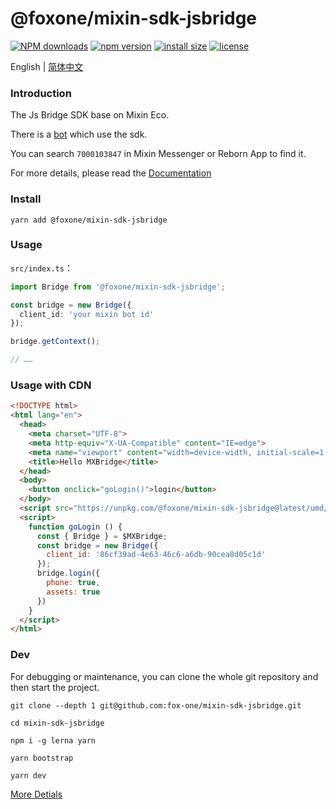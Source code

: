 # @foxone/mixin-sdk-jsbridge

[![NPM downloads](http://img.shields.io/npm/dm/%40foxone%2Fmixin-sdk-jsbridge.svg?style=flat-square)](https://www.npmjs.com/package/@foxone/mixin-sdk-jsbridge)
[![npm version](https://badge.fury.io/js/%40foxone%2Fmixin-sdk-jsbridge.svg)](https://badge.fury.io/js/%40foxone%2Fmixin-sdk-jsbridge)
[![install size](https://packagephobia.now.sh/badge?p=%40foxone%2Fmixin-sdk-jsbridge)](https://packagephobia.now.sh/result?p=%40foxone%2Fmixin-sdk-jsbridge)
[![license](http://img.shields.io/npm/l/%40foxone%2Fmixin-sdk-jsbridge.svg)](https://github.com/fox-one/mixin-sdk-jsbridge/blob/master/LICENSE)

English | [简体中文](./README.zh-CN.md)

### Introduction
The Js Bridge SDK base on Mixin Eco.

There is a [bot](https://fox-one.github.io/mixin-sdk-jsbridge-bot/#/) which use the sdk.

You can search `7000103847` in Mixin Messenger or Reborn App to find it.

For more details, please read the [Documentation](https://fox-one.github.io/mixin-sdk-jsbridge/#/)

### Install

```shell
yarn add @foxone/mixin-sdk-jsbridge
```

### Usage
`src/index.ts`：
```typescript
import Bridge from '@foxone/mixin-sdk-jsbridge';

const bridge = new Bridge({
  client_id: 'your mixin bot id'
});

bridge.getContext();

// ……
```

### Usage with CDN

```html
<!DOCTYPE html>
<html lang="en">
  <head>
    <meta charset="UTF-8">
    <meta http-equiv="X-UA-Compatible" content="IE=edge">
    <meta name="viewport" content="width=device-width, initial-scale=1.0">
    <title>Hello MXBridge</title>
  </head>
  <body>
    <button onclick="goLogin()">login</button>
  </body>
  <script src="https://unpkg.com/@foxone/mixin-sdk-jsbridge@latest/umd/mixin.bridge.min.js"></script>
  <script>
    function goLogin () {
      const { Bridge } = $MXBridge;
      const bridge = new Bridge({
        client_id: '86cf39ad-4e63-46c6-a6db-90cea8d05c1d'
      });
      bridge.login({
        phone: true,
        assets: true
      })
    }
  </script>
</html>
```

### Dev
For debugging or maintenance, you can clone the whole git repository and then start the project.

```shell
git clone --depth 1 git@github.com:fox-one/mixin-sdk-jsbridge.git

cd mixin-sdk-jsbridge

npm i -g lerna yarn

yarn bootstrap

yarn dev
```

[More Detials](./DEV.md)